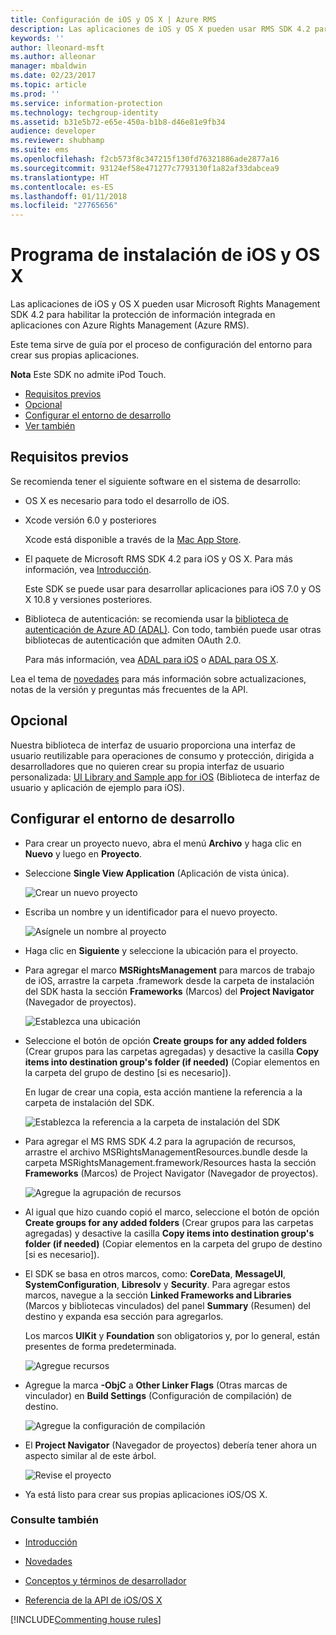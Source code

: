 ```yaml
---
title: Configuración de iOS y OS X | Azure RMS
description: Las aplicaciones de iOS y OS X pueden usar RMS SDK 4.2 para habilitar la protección de información integrada en sus aplicaciones mediante el AAD RM.
keywords: ''
author: lleonard-msft
ms.author: alleonar
manager: mbaldwin
ms.date: 02/23/2017
ms.topic: article
ms.prod: ''
ms.service: information-protection
ms.technology: techgroup-identity
ms.assetid: b31e5b72-e65e-450a-b1b8-d46e81e9fb34
audience: developer
ms.reviewer: shubhamp
ms.suite: ems
ms.openlocfilehash: f2cb573f8c347215f130fd76321886ade2877a16
ms.sourcegitcommit: 93124ef58e471277c7793130f1a82af33dabcea9
ms.translationtype: HT
ms.contentlocale: es-ES
ms.lasthandoff: 01/11/2018
ms.locfileid: "27765656"
---
```

# <a name="ios-and-os-x-setup"></a>Programa de instalación de iOS y OS X

Las aplicaciones de iOS y OS X pueden usar Microsoft Rights Management SDK 4.2 para habilitar la protección de información integrada en aplicaciones con Azure Rights Management (Azure RMS).

Este tema sirve de guía por el proceso de configuración del entorno para crear sus propias aplicaciones.

**Nota**  Este SDK no admite iPod Touch.


-   [Requisitos previos](#prerequisites)
-   [Opcional](#optional)
-   [Configurar el entorno de desarrollo](#configuring-your-development-environment)
-   [Ver también](#see-also)

## <a name="prerequisites"></a>Requisitos previos

Se recomienda tener el siguiente software en el sistema de desarrollo:

-   OS X es necesario para todo el desarrollo de iOS.
-   Xcode versión 6.0 y posteriores

    Xcode está disponible a través de la [Mac App Store](https://developer.apple.com/technologies/mac/).

-   El paquete de Microsoft RMS SDK 4.2 para iOS y OS X. Para más información, vea [Introducción](get-started.md).

    Este SDK se puede usar para desarrollar aplicaciones para iOS 7.0 y OS X 10.8 y versiones posteriores.

-   Biblioteca de autenticación: se recomienda usar la [biblioteca de autenticación de Azure AD (ADAL)](https://msdn.microsoft.com/library/jj573266.aspx). Con todo, también puede usar otras bibliotecas de autenticación que admiten OAuth 2.0.

    Para más información, vea [ADAL para iOS](https://github.com/MSOpenTech/azure-activedirectory-library-for-ios) o [ADAL para OS X](https://github.com/MSOpenTech/azure-activedirectory-library-for-ios/tree/OSXUniversal).

Lea el tema de [novedades](release-notes.md) para más información sobre actualizaciones, notas de la versión y preguntas más frecuentes de la API.

## <a name="optional"></a>Opcional

Nuestra biblioteca de interfaz de usuario proporciona una interfaz de usuario reutilizable para operaciones de consumo y protección, dirigida a desarrolladores que no quieren crear su propia interfaz de usuario personalizada: [UI Library and Sample app for iOS](https://github.com/AzureAD/rms-sdk-ui-for-ios) (Biblioteca de interfaz de usuario y aplicación de ejemplo para iOS).

## <a name="configuring-your-development-environment"></a>Configurar el entorno de desarrollo

-   Para crear un proyecto nuevo, abra el menú **Archivo** y haga clic en **Nuevo** y luego en **Proyecto**.
-   Seleccione **Single View Application** (Aplicación de vista única).

    ![Crear un nuevo proyecto](../media/iOS-Project.png)

-   Escriba un nombre y un identificador para el nuevo proyecto.

    ![Asígnele un nombre al proyecto](../media/iOS-project-options.png)

-   Haga clic en **Siguiente** y seleccione la ubicación para el proyecto.
-   Para agregar el marco **MSRightsManagement** para marcos de trabajo de iOS, arrastre la carpeta .framework desde la carpeta de instalación del SDK hasta la sección **Frameworks** (Marcos) del **Project Navigator** (Navegador de proyectos).

    ![Establezca una ubicación](../media/ios-add-dependencies-01a.png)

-   Seleccione el botón de opción **Create groups for any added folders** (Crear grupos para las carpetas agregadas) y desactive la casilla **Copy items into destination group's folder (if needed)** (Copiar elementos en la carpeta del grupo de destino [si es necesario]).

    En lugar de crear una copia, esta acción mantiene la referencia a la carpeta de instalación del SDK.

    ![Establezca la referencia a la carpeta de instalación del SDK](../media/iOS-create-groups.png)

-   Para agregar el MS RMS SDK 4.2 para la agrupación de recursos, arrastre el archivo MSRightsManagementResources.bundle desde la carpeta MSRightsManagement.framework/Resources hasta la sección **Frameworks** (Marcos) de Project Navigator (Navegador de proyectos).

    ![Agregue la agrupación de recursos](../media/iOS-add-resource-bundle-02a.png)

-   Al igual que hizo cuando copió el marco, seleccione el botón de opción **Create groups for any added folders** (Crear grupos para las carpetas agregadas) y desactive la casilla **Copy items into destination group's folder (if needed)** (Copiar elementos en la carpeta del grupo de destino [si es necesario]).
-   El SDK se basa en otros marcos, como: **CoreData**, **MessageUI**, **SystemConfiguration**, **Libresolv** y **Security**. Para agregar estos marcos, navegue a la sección **Linked Frameworks and Libraries** (Marcos y bibliotecas vinculados) del panel **Summary** (Resumen) del destino y expanda esa sección para agregarlos.

    Los marcos **UIKit** y **Foundation** son obligatorios y, por lo general, están presentes de forma predeterminada.

    ![Agregue recursos](../media/iOS-add-libraries.png)

-   Agregue la marca **-ObjC** a **Other Linker Flags** (Otras marcas de vinculador) en **Build Settings** (Configuración de compilación) de destino.

    ![Agregue la configuración de compilación](../media/iOS-linker-flags.png)

-   El **Project Navigator** (Navegador de proyectos) debería tener ahora un aspecto similar al de este árbol.

    ![Revise el proyecto](../media/iOS-verify-setup-01a.png)

-   Ya está listo para crear sus propias aplicaciones iOS/OS X.

### <a name="see-also"></a>Consulte también

* [Introducción](get-started.md)

* [Novedades](release-notes.md)

* [Conceptos y términos de desarrollador](core-concepts.md)

* [Referencia de la API de iOS/OS X](https://msdn.microsoft.com/library/dn758306.aspx)

[!INCLUDE[Commenting house rules](../includes/houserules.md)]